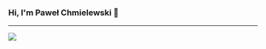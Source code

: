 ### Hi, I'm Paweł Chmielewski 👋

---

![](https://komarev.com/ghpvc/?username=pawelWritesCode&color=brightgreen&label=Profile+views)
